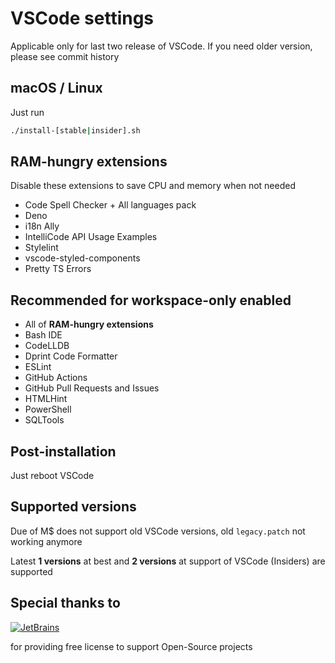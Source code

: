# VSCode settings

Applicable only for last two release of VSCode. If you need older version, please see commit history

## macOS / Linux

Just run

```sh
./install-[stable|insider].sh
```

## RAM-hungry extensions

Disable these extensions to save CPU and memory when not needed

- Code Spell Checker + All languages pack
- Deno
- i18n Ally
- IntelliCode API Usage Examples
- Stylelint
- vscode-styled-components
- Pretty TS Errors

## Recommended for workspace-only enabled

- All of **RAM-hungry extensions**
- Bash IDE
- CodeLLDB
- Dprint Code Formatter
- ESLint
- GitHub Actions
- GitHub Pull Requests and Issues
- HTMLHint
- PowerShell
- SQLTools

## Post-installation

Just reboot VSCode

## Supported versions

Due of M$ does not support old VSCode versions, old `legacy.patch` not working anymore

Latest **1 versions** at best and **2 versions** at support of VSCode (Insiders) are supported

## Special thanks to

[![JetBrains](https://resources.jetbrains.com/storage/products/company/brand/logos/jetbrains.png)](https://jb.gg/OpenSourceSupport)

for providing free license to support Open-Source projects
